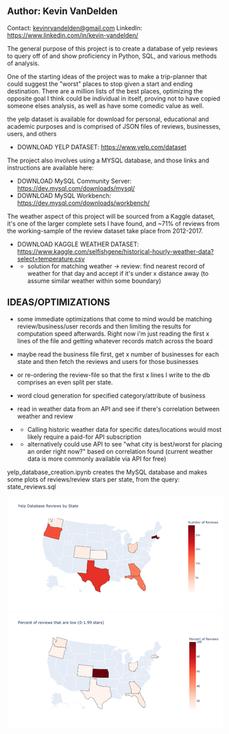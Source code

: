 ## Author: Kevin VanDelden
Contact: kevinrvandelden@gmail.com
LinkedIn: https://www.linkedin.com/in/kevin-vandelden/

The general purpose of this project is to create a database of yelp reviews to query off of
and show proficiency in Python, SQL, and various methods of analysis.

One of the starting ideas of the project was to make a trip-planner that could suggest the "worst" places to stop
given a start and ending destination. There are a million lists of the best places, 
optimizing the opposite goal I think could be individual in itself, 
proving not to have copied someone elses analysis, as well as have some comedic value as well.

the yelp dataset is available for download for personal, educational and academic purposes
and is comprised of JSON files of reviews, businesses, users, and others
- DOWNLOAD YELP DATASET: https://www.yelp.com/dataset

The project also involves using a MYSQL database, and those links and instructions are available here: 
- DOWNLOAD MySQL Community Server: https://dev.mysql.com/downloads/mysql/
- DOWNLOAD MySQL Workbench: https://dev.mysql.com/downloads/workbench/

The weather aspect of this project will be sourced from a Kaggle dataset, it's one of the larger complete sets I have found, and ~71% of reviews from the working-sample of the review dataset take place from 2012-2017.
- DOWNLOAD KAGGLE WEATHER DATASET: https://www.kaggle.com/selfishgene/historical-hourly-weather-data?select=temperature.csv
- - solution for matching weather -> review: find nearest record of weather for that day and accept if it's under x distance away (to assume similar weather within some boundary)

## IDEAS/OPTIMIZATIONS ##

- some immediate optimizations that come to mind would be matching review/business/user records and then limiting the results for computation speed afterwards. 
Right now i'm just reading the first x lines of the file and getting whatever records match across the board

- maybe read the business file first, get x number of businesses for each state and then fetch the reviews 
and users for those businesses
- or re-ordering the review-file so that the first x lines I write to the db comprises an even split per state.
- word cloud generation for specified category/attribute of business
- read in weather data from an API and see if there's correlation between weather and review
- - Calling historic weather data for specific dates/locations would most likely require a paid-for API subscription
- - alternatively could use API to see "what city is best/worst for placing an order right now?" based on correlation found (current weather data is more commonly available via API for free)

yelp_database_creation.ipynb creates the MySQL database and makes some plots of reviews/review stars per state, from the query: state_reviews.sql

![alt text](https://github.com/kevin-vandelden/Yelp-Review-Analysis/blob/main/reviews_per_state.png?raw=true)
![alt text](https://github.com/kevin-vandelden/Yelp-Review-Analysis/blob/main/low_reviews_per_state.png?raw=true)
